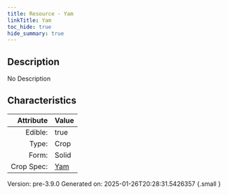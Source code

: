 ```yaml
---
title: Resource - Yam
linkTitle: Yam
toc_hide: true
hide_summary: true
---
```


## Description
No Description

## Characteristics

| Attribute      | Value |
|--------:|:------|
|Edible:|true|
|Type:|Crop|
|Form:|Solid|
|Crop Spec:|[Yam](/docs/definitions/crop/yam)|
 



    

Version: pre-3.9.0 Generated on: 2025-01-26T20:28:31.5426357
{.small }
